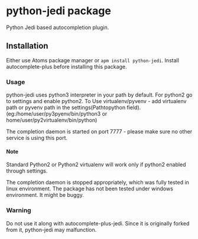 # python-jedi package

Python Jedi based autocompletion plugin.

## Installation
Either use Atoms package manager or `apm install python-jedi`. Install autocomplete-plus before installing this package.

### Usage

python-jedi uses python3 interpreter in your path by default.
For python2 go to settings and enable python2.
To Use virtualenv/pyvenv - add virtualenv path or pyvenv path in the settings(Pathtopython field).
(eg:/home/user/py3pyenv/bin/python3 or home/user/py2virtualenv/bin/python)


The completion daemon is started on port 7777 - please make sure no
other service is using this port.

#### Note

Standard Python2 or Python2 virtualenv will work only if python2 enabled through settings.

The completion daemon is stopped appropriately, which was fully tested in linux
environment. The package has not been tested under windows environment. It might
be buggy.

### Warning

Do not use it along with autocomplete-plus-jedi. Since it is originally forked
from it, python-jedi may malfunction. 
